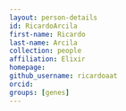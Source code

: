 ```yaml
---
layout: person-details
id: RicardoArcila
first-name: Ricardo
last-name: Arcila
collection: people
affiliation: Elixir
homepage:
github_username: ricardoaat
orcid:
groups: [genes]
---
```

